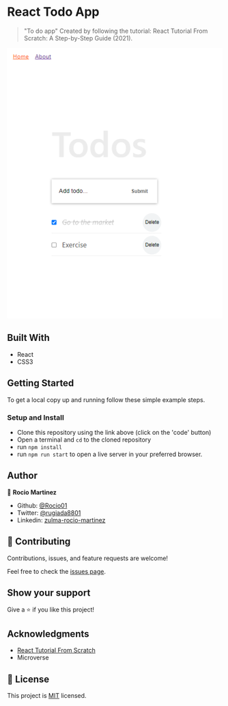 

# React Todo App

> "To do app" Created by following the tutorial: React Tutorial From Scratch: A Step-by-Step Guide (2021).



![screenshot](./Captura.PNG)

## Built With

- React
- CSS3


## Getting Started

To get a local copy up and running follow these simple example steps.

### Setup and Install

- Clone this repository using the link above (click on the 'code' button)
- Open a terminal and `cd` to the cloned repository
- run `npm install`
- run `npm run start` to open a live server in your preferred browser.
 

## Author

👤  **Rocio Martinez** 
- Github: [@Rocio01](https://github.com/Rocio01) 
- Twitter: [@rugiada8801](https://twitter.com/rugiada8801) 
- Linkedin: [zulma-rocio-martinez](https://www.linkedin.com/in/zulma-rocio-martinez) 


## 🤝 Contributing

Contributions, issues, and feature requests are welcome!

Feel free to check the [issues page](https://github.com/Rocio01/react-todo-app/issues).

## Show your support

Give a ⭐️ if you like this project!

## Acknowledgments

-  [React Tutorial From Scratch](https://ibaslogic.com/react-tutorial-for-beginners/)
- Microverse

## 📝 License

This project is [MIT](LICENSE) licensed.